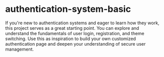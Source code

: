# authentication-system-basic
If you're new to authentication systems and eager to learn how they work, this project serves as a great starting point. You can explore and understand the fundamentals of user login, registration, and theme switching. Use this as inspiration to build your own customized authentication page and deepen your understanding of secure user management.
